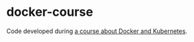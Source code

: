 # docker-course
Code developed during [a course about Docker and Kubernetes](https://www.udemy.com/course/docker-and-kubernetes-the-complete-guide/).
